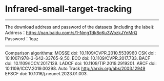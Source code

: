 # Infrared-small-target-tracking
___________________________________________________________________________________________________________________________________________________________________
The download address and password of the datasets (including the label):
Address：https://pan.baidu.com/s/1-NmgTdk8qKu3WozkJYnMrQ 
Password：1qaz
_____________________________________________________________________________________________________________________________________________________________________
Comparison algorithma:
MOSSE       doi: 10.1109/CVPR.2010.5539960
CSK         doi: 10.1007/978-3-642-33765-9_50.
ECO         doi: 10.1109/CVPR.2017.733.
BACF        doi: 10.1109/ICCV.2017.129.
LADCF       doi: 10.1109/TIP.2019.2919201.
ARCF        doi: 10.1109/ICCV.2019.00298.
Auto Track  http://arxiv.org/abs/2003.12949
EFSCF       doi: 10.1016/j.neunet.2023.01.003.
